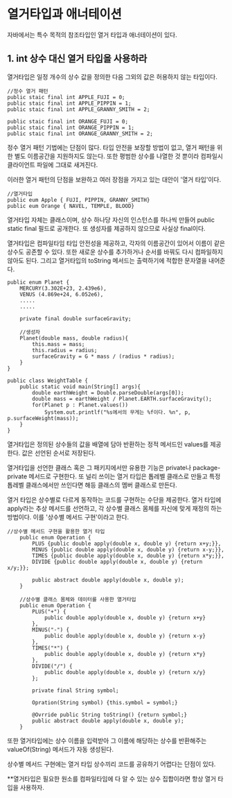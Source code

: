 # 열거타입과 애너테이션
자바에서는 특수 목적의 참조타입인 열거 타입과 애너테이션이 있다.

## 1. int 상수 대신 열거 타입을 사용하라
열거타입은 일정 개수의 상수 값을 정의한 다음 그외의 값은 허용하지 않는 타입이다.

    //정수 열거 패턴
    public staic final int APPLE_FUJI = 0;
    public staic final int APPLE_PIPPIN = 1;
    public staic final int APPLE_GRANNY_SMITH = 2;

    public staic final int ORANGE_FUJI = 0;
    public staic final int ORANGE_PIPPIN = 1;
    public staic final int ORANGE_GRANNY_SMITH = 2;

정수 열거 패턴 기법에는 단점이 많다. 타입 안전을 보장할 방법이 없고, 열거 패턴을 위한 별도 이름공간을 지원하지도 않는다. 또한 평범한 상수를 나열한 것 뿐이라 컴파일시 클라이언트 파일에 그대로 새겨진다. 

이러한 열거 패턴의 단점을 보완하고 여러 장점을 가지고 있는 대안이 '열거 타입'이다.

    //열거타입
    public eum Apple { FUJI, PIPPIN, GRANNY_SMITH}
    public eum Orange { NAVEL, TEMPLE, BLOOD}

열거타입 자체는 클래스이며, 상수 하나당 자신의 인스턴스를 하나씩 만들어 public static final 필드로 공개한다. 또 생성자를 제공하지 않으므로 사실상 final이다.

열거타입은 컴파일타임 타입 안전성을 제공하고, 각자의 이름공간이 있어서 이름이 같은 상수도 공존할 수 있다. 또한 새로운 상수를 추가하거나 순서를 바꿔도 다시 컴파일하지 않아도 된다. 그리고 열거타입의 toString 메서드는 출력하기에 적합한 문자열을 내어준다.

    public enum Planet {
        MERCURY(3.302E+23, 2.439e6),
        VENUS (4.869e+24, 6.052e6),
        .....
        .....

        private final double surfaceGravity;

        //생성자
        Planet(double mass, double radius){
            this.mass = mass;
            this.radius = radius;
            surfaceGravity = G * mass / (radius * radius);
        }
    }

    public class WeightTable {
        public static void main(String[] args){
            double earthWeight = Double.parseDouble(args[0]);
            double mass = earthWeight / Planet.EARTH.surfaceGravity();
            for(Planet p : Planet.values())
                System.out.printlf("%s에서의 무게는 %f이다. %n", p, p.surfaceWeight(mass));
        }
    }

열거타입은 정의된 상수들의 값을 배열에 담아 반환하는 정적 메서드인 values를 제공한다. 값은 선언된 순서로 저장된다.

열거타입을 선언한 클래스 혹은 그 패키지에서만 유용한 기능은 private나 package-private 메서드로 구현한다. 또 널리 쓰이는 열거 타입은 톱레벨 클래스로 만들고 특정 톱레벨 클래스에서만 쓰인다면 해등 클래스의 멤버 클래스로 만든다.

열거 타입은 상수별로 다르게 동작하는 코드를 구현하는 수단을 제공한다. 열거 타입에 apply라는 추상 메서드를 선언하고, 각 상수별 클래스 몸체를 자신에 맞게 재정의 하는 방법이다. 이를 '상수별 메서드 구현'이라고 한다.

    //상수별 메서드 구현을 활용한 열거 타입
        public enum Operation {
            PLUS {public double apply(double x, double y) {return x+y;}},
            MINUS {public double apply(double x, double y) {return x-y;}},
            TIMES {public double apply(double x, double y) {return x*y;}},
            DIVIDE {public double apply(double x, double y) {return x/y;}};

            public abstract double apply(double x, double y);
        }

        //상수별 클래스 몸체와 데이터를 사용한 열거타입
        public enum Operation {
            PLUS("+") {
                public double apply(double x, double y) {return x+y}
            },
            MINUS("-") {
                public double apply(double x, double y) {return x-y}
            },
            TIMES("*") {
                public double apply(double x, double y) {return x*y}
            },
            DIVIDE("/") {
                public double apply(double x, double y) {return x/y}
            };

            private final String symbol;

            Opration(String symbol) {this.symbol = symbol;}

            @Ovrride public String toString() {return symbol;}
            public abstract double apply(double x, double y);
        }

또한 열거타입에는 상수 이름을 입력받아 그 이름에 해당하는 상수를 반환해주는 valueOf(String) 메서드가 자동 생성된다.

상수별 메서드 구현에는 열거 타입 상수끼리 코드를 공유하기 어렵다는 단점이 있다.

**열거타입은 필요한 원소를 컴파일타임에 다 알 수 있는 상수 집합이라면 항상 열거 타입을 사용하자.